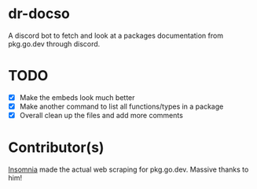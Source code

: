 # dr-docso
A discord bot to fetch and look at a packages documentation from pkg.go.dev through discord.

# TODO

- [x] Make the embeds look much better
- [x] Make another command to list all functions/types in a package
- [x] Overall clean up the files and add more comments

# Contributor(s)
[Insomnia](https://github.com/insomnimus) made the actual web scraping for pkg.go.dev. Massive thanks to him!
